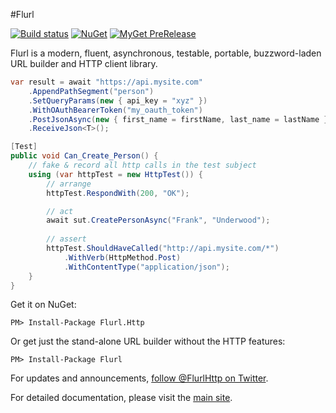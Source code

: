#Flurl

[![Build status](https://ci.appveyor.com/api/projects/status/hec8ioqg0j07ttg5/branch/master?svg=true)](https://ci.appveyor.com/project/kroniak/flurl/branch/master)
[![NuGet](https://img.shields.io/nuget/v/Flurl.Http.svg?maxAge=3600)](https://www.nuget.org/packages/Flurl.Http/)
[![MyGet PreRelease](https://img.shields.io/myget/flurl/vpre/Flurl.Http.svg?maxAge=3600)](https://www.myget.org/feed/flurl/package/nuget/Flurl.Http)

Flurl is a modern, fluent, asynchronous, testable, portable, buzzword-laden URL builder and HTTP client library.

````c#
var result = await "https://api.mysite.com"
    .AppendPathSegment("person")
    .SetQueryParams(new { api_key = "xyz" })
    .WithOAuthBearerToken("my_oauth_token")
    .PostJsonAsync(new { first_name = firstName, last_name = lastName })
    .ReceiveJson<T>();

[Test]
public void Can_Create_Person() {
	// fake & record all http calls in the test subject
    using (var httpTest = new HttpTest()) {
        // arrange
        httpTest.RespondWith(200, "OK");

        // act
        await sut.CreatePersonAsync("Frank", "Underwood");
        
        // assert
        httpTest.ShouldHaveCalled("http://api.mysite.com/*")
            .WithVerb(HttpMethod.Post)
            .WithContentType("application/json");
    }
}
````

Get it on NuGet:

`PM> Install-Package Flurl.Http`

Or get just the stand-alone URL builder without the HTTP features:

`PM> Install-Package Flurl`

For updates and announcements, [follow @FlurlHttp on Twitter](https://twitter.com/intent/user?screen_name=FlurlHttp).

For detailed documentation, please visit the [main site](http://tmenier.github.io/Flurl/). 
